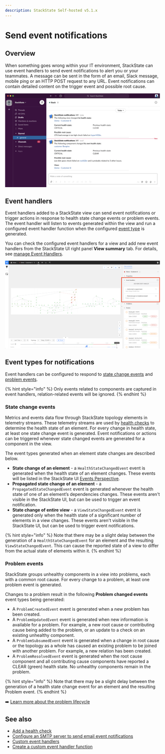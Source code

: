 ```yaml
---
description: StackState Self-hosted v5.1.x 
---
```


# Send event notifications

## Overview

When something goes wrong within your IT environment, StackState can use event handlers to send event notifications to alert you or your teammates. A message can be sent in the form of an email, Slack message, mobile ping or an HTTP POST request to any URL. Event notifications can contain detailed content on the trigger event and possible root cause. 

![StackState event notification in Slack with possible root cause information](../../.gitbook/assets/slack_alert.png)

## Event handlers

Event handlers added to a StackState view can send event notifications or trigger actions in response to health state change events or problem events. The event handler will listen to events generated within the view and run a configured event handler function when the configured [event type](#event-types-for-notifications) is generated.

You can check the configured event handlers for a view and add new event handlers from the StackState UI right panel **View summary** tab. For details, see [manage Event Handlers](/use/events/manage-event-handlers.md).

![Event handlers](/.gitbook/assets/v51_configured_event_handlers.png)

## Event types for notifications

Event handlers can be configured to respond to [state change events](event-notifications.md#state-change-events) and [problem events](event-notifications.md#problem-events).

{% hint style="info" %}
Only events related to components are captured in event handlers, relation-related events will be ignored.
{% endhint %}

### State change events

Metrics and events data flow through StackState topology elements in telemetry streams. These telemetry streams are used by [health checks](../checks-and-monitors/add-a-health-check.md) to determine the health state of an element. For every change in health state, at least one state change event is generated. Event notifications or actions can be triggered whenever state changed events are generated for a component in the view.

The event types generated when an element state changes are described below.

* **State change of an element** - a `HealthStateChangedEvent` event is generated when the health state of an element changes. These events will be listed in the StackState UI [Events Perspective](../stackstate-ui/perspectives/events_perspective.md).
* **Propagated state change of an element** - a `PropagatedStateChangedEvent` event is generated whenever the health state of one of an element’s dependencies changes. These events aren't visible in the StackState UI, but can be used to trigger an event notification.
* **State change of entire view** - a `ViewStateChangedEvent` event is generated only when the health state of a significant number of elements in a view changes. These events aren't visible in the StackState UI, but can be used to trigger event notifications. 

{% hint style="info" %}
Note that there may be a slight delay between the generation of a `HealthStateChangedEvent` for an element and the resulting `ViewStateChangedEvent`. This can cause the reported state of a view to differ from the actual state of elements within it.
{% endhint %}

### Problem events

StackState groups unhealthy components in a view into problems, each with a common root cause. For every change to a problem, at least one problem event is generated.

Changes to a problem result in the following **Problem changed events** event types being generated:

* A `ProblemCreatedEvent` event is generated when a new problem has been created.
* A `ProblemUpdatedEvent` event is generated when new information is available for a problem. For example, a new root cause or contributing cause being added to the problem, or an update to a check on an existing unhealthy component.
* A `ProblemSubsumedEvent` event is generated when a change in root cause or the topology as a whole has caused an existing problem to be joined with another problem. For example, a new relation has been created.
* A `ProblemResolvedEvent` event is generated when the root cause component and all contributing cause components have reported a CLEAR \(green\) health state. No unhealthy components remain in the problem.

{% hint style="info" %}
Note that there may be a slight delay between the generation of a health state change event for an element and the resulting Problem event.
{% endhint %}

➡️ [Learn more about the problem lifecycle](/use/problem-analysis/problem-lifecycle.md)

## See also

* [Add a health check](../checks-and-monitors/add-a-health-check.md)
* [Configure an SMTP server to send email event notifications](../../configure/topology/configure-email-event-notifications.md "StackState Self-Hosted only")
* [Custom event handlers](../../develop/developer-guides/custom-functions/event-handler-functions.md "StackState Self-Hosted only")
* [Create a custom event handler function](../../develop/developer-guides/custom-functions/event-handler-functions.md "StackState Self-Hosted only")
